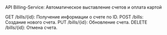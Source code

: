 API Billing-Service: Автоматическое выставление счетов и оплата картой

GET /bills/{id}: Получение информации о счете по ID.
POST /bills: Создание нового счета.
PUT /bills/{id}: Обновление счета.
DELETE /bills/{id}: Отмена счета.

